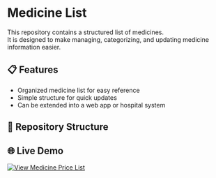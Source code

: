 # Medicine List

This repository contains a structured list of medicines.  
It is designed to make managing, categorizing, and updating medicine information easier.

## 📋 Features
- Organized medicine list for easy reference  
- Simple structure for quick updates  
- Can be extended into a web app or hospital system  

## 📂 Repository Structure


## 🌐 Live Demo  

[![View Medicine Price List](https://img.shields.io/badge/View%20Site-Medicine%20List-blue?style=for-the-badge&logo=github)](https://muhammadpeacebeuponhim786-creator.github.io/Medicine-List/)
